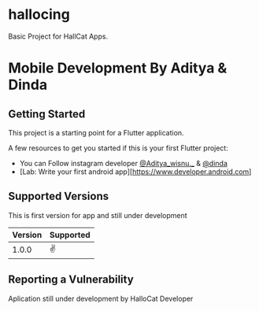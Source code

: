 # hallocing

Basic Project for HallCat Apps.

# Mobile Development By Aditya & Dinda

## Getting Started

This project is a starting point for a Flutter application.

A few resources to get you started if this is your first Flutter project:

- You can Follow instagram developer [@Aditya_wisnu._](https://www.instagram.com/aditya_wisnu._/) & [@dinda](https://instagram.com/caesa_150204?igshid=MzRlODBiNWFlZA==)
- [Lab: Write your first android app][https://www.developer.android.com]

## Supported Versions

This is first version for app and still under development

| Version | Supported          |
| ------- | ------------------ |
| 1.0.0   | :v:                |


## Reporting a Vulnerability
Aplication still under development by HalloCat Developer





